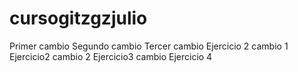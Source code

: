 # cursogitzgzjulio
Primer cambio
Segundo cambio
Tercer cambio
Ejercicio 2 cambio 1
Ejercicio2 cambio 2
Ejercicio3 cambio
Ejercicio 4 